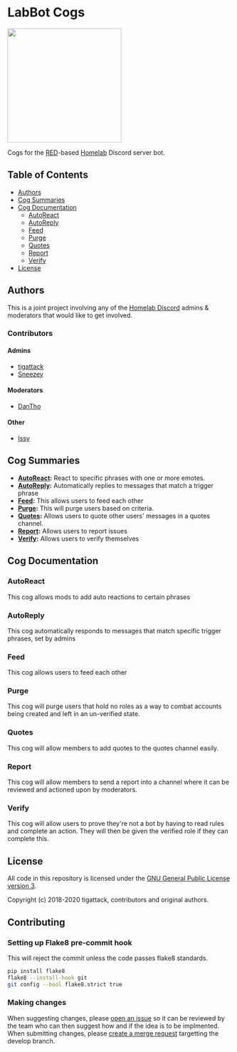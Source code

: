 # LabBot Cogs

<img src=LabBot.png width="256" height="256">

Cogs for the [RED](https://github.com/Cog-Creators/Red-DiscordBot/)-based [Homelab](https://reddit.com/r/Homelab) Discord server bot.

## Table of Contents

- [Authors](#authors)
- [Cog Summaries](#cog-summaries)
- [Cog Documentation](#cog-documentation)
  - [AutoReact](#autoreact)
  - [AutoReply](#autoreply)
  - [Feed](#feed)
  - [Purge](#purge)
  - [Quotes](#quotes)
  - [Report](#report)
  - [Verify](#verify)
- [License](#license)

## Authors

This is a joint project involving any of the [Homelab Discord](https://discord.gg/homelab) admins & moderators that would like to get involved.

### Contributors

#### Admins

* [tigattack](https://github.com/tigattack)
* [Sneezey](https://github.com/kdavis)

#### Moderators

* [DanTho](https://github.com/dannyt66)

#### Other

* [Issy](https://github.issy.dev)

## Cog Summaries

- **[AutoReact](#autoreact):** React to specific phrases with one or more emotes.
- **[AutoReply](#autoreply):** Automatically replies to messages that match a trigger phrase
- **[Feed](#feed):** This allows users to feed each other
- **[Purge](#purge):** This will purge users based on criteria.
- **[Quotes](#quotes):** Allows users to quote other users' messages in a quotes channel.
- **[Report](#report):** Allows users to report issues
- **[Verify](#verify):** Allows users to verify themselves

## Cog Documentation

### AutoReact

This cog allows mods to add auto reactions to certain phrases

### AutoReply

This cog automatically responds to messages that match specific trigger phrases, set by admins

### Feed

This cog allows users to feed each other

### Purge

This cog will purge users that hold no roles as a way to combat accounts being created and left in an un-verified state.

### Quotes

This cog will allow members to add quotes to the quotes channel easily.

### Report

This cog will allow members to send a report into a channel where it can be reviewed and actioned upon by moderators.

### Verify

This cog will allow users to prove they're not a bot by having to read rules and complete an action. They will then be given the verified role if they can complete this.

## License

All code in this repository is licensed under the [GNU General Public License version 3](https://github.com/tigattack/LabBot/blob/master/LICENSE).

Copyright (c) 2018-2020 tigattack, contributors and original authors.

## Contributing

### Setting up Flake8 pre-commit hook

This will reject the commit unless the code passes flake8 standards.

```bash
pip install flake8
flake8 --install-hook git
git config --bool flake8.strict true
```

### Making changes

When suggesting changes, please [open an issue](https://gitlab.com/homelab-mods/LabBot/-/issues/new?issue%5Bassignee_id%5D=&issue%5Bmilestone_id%5D=) so it can be reviewed by the team who can then suggest how and if the idea is to be implmented.
When submitting changes, please [create a merge request](https://gitlab.com/homelab-mods/LabBot/-/merge_requests/new) targetting the develop branch.
